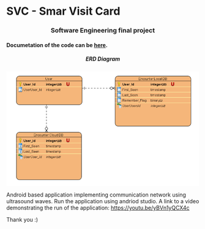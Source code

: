 # SVC - Smar Visit Card
<h3 align="center">Software Engineering final project</h3>
<h4>Documetation of the code can be <a href="https://mirassafadi.github.io/SVC/">here</a>.</h4>
<h5 align="center">ERD Diagram</h5>
<p align="center">
  <img src="ERD.PNG" align="center">
</p>


Android based application implementing communication network using ultrasound waves.
Run the application using andriod studio.
A link to a video demonstrating the run of the application: https://youtu.be/yBVn1yQCX4c

Thank you :)
